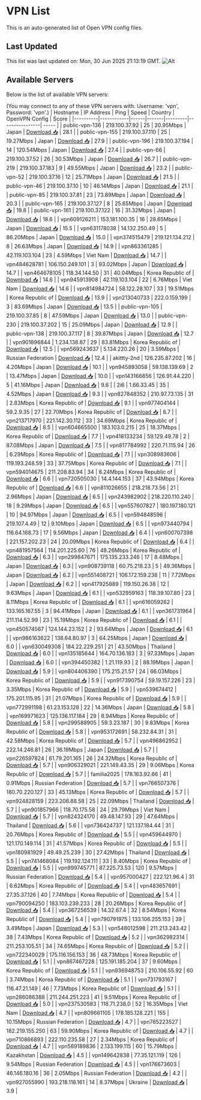# VPN List

This is an auto-generated list of Open VPN config files.

## Last Updated

This list was last updated on: Mon, 30 Jun 2025 21:13:19 GMT.
![Alt](https://repobeats.axiom.co/api/embed/186b98318ef1479477931607c1ad7d823f12451f.svg "Repobeats analytics image")

## Available Servers

Below is the list of available VPN servers:

(You may connect to any of these VPN servers with: Username: 'vpn', Password: 'vpn'.)
| Hostname | IP Address | Ping | Speed | Country | OpenVPN Config | Score |
|----------|------------|------|-------|---------|----------------| ----- |
| public-vpn-136 | 219.100.37.92 | 25 | 20.95Mbps | Japan | [Download 📥](./configs/server_0_JP.ovpn) | 28.1 |
| public-vpn-155 | 219.100.37.110 | 25 | 19.27Mbps | Japan | [Download 📥](./configs/server_1_JP.ovpn) | 27.9 |
| public-vpn-196 | 219.100.37.194 | 14 | 120.54Mbps | Japan | [Download 📥](./configs/server_2_JP.ovpn) | 27.4 |
| public-vpn-66 | 219.100.37.52 | 26 | 30.53Mbps | Japan | [Download 📥](./configs/server_3_JP.ovpn) | 26.7 |
| public-vpn-219 | 219.100.37.183 | 9 | 49.55Mbps | Japan | [Download 📥](./configs/server_4_JP.ovpn) | 23.2 |
| public-vpn-52 | 219.100.37.16 | 12 | 25.71Mbps | Japan | [Download 📥](./configs/server_5_JP.ovpn) | 21.5 |
| public-vpn-46 | 219.100.37.10 | 10 | 46.14Mbps | Japan | [Download 📥](./configs/server_6_JP.ovpn) | 21.1 |
| public-vpn-85 | 219.100.37.81 | 23 | 73.89Mbps | Japan | [Download 📥](./configs/server_7_JP.ovpn) | 20.3 |
| public-vpn-165 | 219.100.37.127 | 8 | 25.65Mbps | Japan | [Download 📥](./configs/server_8_JP.ovpn) | 19.8 |
| public-vpn-161 | 219.100.37.122 | 16 | 31.32Mbps | Japan | [Download 📥](./configs/server_9_JP.ovpn) | 18.6 |
| vpn609126211 | 153.181.100.35 | 16 | 28.65Mbps | Japan | [Download 📥](./configs/server_10_JP.ovpn) | 15.5 |
| vpn631178038 | 14.132.250.49 | 5 | 86.20Mbps | Japan | [Download 📥](./configs/server_11_JP.ovpn) | 15.0 |
| vpn374515479 | 219.121.134.212 | 8 | 26.63Mbps | Japan | [Download 📥](./configs/server_12_JP.ovpn) | 14.9 |
| vpn863361285 | 42.119.103.104 | 23 | 4.59Mbps | Viet Nam | [Download 📥](./configs/server_13_VN.ovpn) | 14.7 |
| vpn484628781 | 106.150.249.101 | 3 | 93.02Mbps | Japan | [Download 📥](./configs/server_14_JP.ovpn) | 14.7 |
| vpn464678105 | 118.34.144.50 | 31 | 40.04Mbps | Korea Republic of | [Download 📥](./configs/server_15_KR.ovpn) | 14.6 |
| vpn945913908 | 42.119.103.104 | 22 | 6.76Mbps | Viet Nam | [Download 📥](./configs/server_16_VN.ovpn) | 14.6 |
| vpn814984724 | 58.122.28.107 | 33 | 19.51Mbps | Korea Republic of | [Download 📥](./configs/server_17_KR.ovpn) | 13.9 |
| vpn213040733 | 222.0.159.199 | 3 | 83.69Mbps | Japan | [Download 📥](./configs/server_18_JP.ovpn) | 13.5 |
| public-vpn-105 | 219.100.37.85 | 8 | 47.59Mbps | Japan | [Download 📥](./configs/server_19_JP.ovpn) | 13.0 |
| public-vpn-230 | 219.100.37.202 | 15 | 25.09Mbps | Japan | [Download 📥](./configs/server_20_JP.ovpn) | 12.9 |
| public-vpn-138 | 219.100.37.117 | 8 | 39.87Mbps | Japan | [Download 📥](./configs/server_21_JP.ovpn) | 12.7 |
| vpn901896844 | 1.234.138.87 | 29 | 83.81Mbps | Korea Republic of | [Download 📥](./configs/server_22_KR.ovpn) | 12.5 |
| vpn569243637 | 5.134.220.26 | 20 | 3.59Mbps | Russian Federation | [Download 📥](./configs/server_23_RU.ovpn) | 12.4 |
| akittty-2nd | 126.235.87.202 | 16 | 4.20Mbps | Japan | [Download 📥](./configs/server_24_JP.ovpn) | 10.1 |
| vpn945893058 | 59.138.139.69 | 2 | 13.47Mbps | Japan | [Download 📥](./configs/server_25_JP.ovpn) | 10.0 |
| vpn143166856 | 126.91.44.220 | 5 | 41.16Mbps | Japan | [Download 📥](./configs/server_26_JP.ovpn) | 9.6 |
| 2i6 | 1.66.33.45 | 35 | 4.52Mbps | Japan | [Download 📥](./configs/server_27_JP.ovpn) | 9.3 |
| vpn827848352 | 210.97.73.135 | 31 | 2.83Mbps | Korea Republic of | [Download 📥](./configs/server_28_KR.ovpn) | 9.1 |
| vpn977404144 | 59.2.9.35 | 27 | 22.70Mbps | Korea Republic of | [Download 📥](./configs/server_29_KR.ovpn) | 8.7 |
| vpn213717970 | 221.142.30.112 | 33 | 34.69Mbps | Korea Republic of | [Download 📥](./configs/server_30_KR.ovpn) | 8.5 |
| vpn604665500 | 183.103.0.215 | 25 | 18.37Mbps | Korea Republic of | [Download 📥](./configs/server_31_KR.ovpn) | 7.7 |
| vpn418133234 | 59.129.49.78 | 2 | 87.08Mbps | Japan | [Download 📥](./configs/server_32_JP.ovpn) | 7.5 |
| vpn817784992 | 220.71.115.94 | 26 | 6.29Mbps | Korea Republic of | [Download 📥](./configs/server_33_KR.ovpn) | 7.1 |
| vpn308983606 | 119.193.248.59 | 33 | 37.75Mbps | Korea Republic of | [Download 📥](./configs/server_34_KR.ovpn) | 7.1 |
| vpn594014675 | 211.208.83.94 | 34 | 8.24Mbps | Korea Republic of | [Download 📥](./configs/server_35_KR.ovpn) | 6.6 |
| vpn720505030 | 14.4.144.153 | 37 | 43.94Mbps | Korea Republic of | [Download 📥](./configs/server_36_KR.ovpn) | 6.6 |
| vpn811026655 | 218.218.73.56 | 21 | 2.96Mbps | Japan | [Download 📥](./configs/server_37_JP.ovpn) | 6.5 |
| vpn243982902 | 218.220.110.240 | 18 | 9.29Mbps | Japan | [Download 📥](./configs/server_38_JP.ovpn) | 6.5 |
| vpn557607827 | 180.197.180.121 | 10 | 94.97Mbps | Japan | [Download 📥](./configs/server_39_JP.ovpn) | 6.5 |
| vpn594848596 | 219.107.4.49 | 12 | 9.10Mbps | Japan | [Download 📥](./configs/server_40_JP.ovpn) | 6.5 |
| vpn973440794 | 116.64.168.73 | 17 | 9.56Mbps | Japan | [Download 📥](./configs/server_41_JP.ovpn) | 6.4 |
| vpn600707398 | 221.157.202.23 | 24 | 20.09Mbps | Korea Republic of | [Download 📥](./configs/server_42_KR.ovpn) | 6.4 |
| vpn481957564 | 114.201.225.60 | 76 | 48.26Mbps | Korea Republic of | [Download 📥](./configs/server_43_KR.ovpn) | 6.3 |
| vpn299847671 | 175.135.233.246 | 17 | 8.48Mbps | Japan | [Download 📥](./configs/server_44_JP.ovpn) | 6.3 |
| vpn908739118 | 60.75.218.23 | 5 | 49.36Mbps | Japan | [Download 📥](./configs/server_45_JP.ovpn) | 6.2 |
| vpn551408721 | 106.172.159.238 | 11 | 7.72Mbps | Japan | [Download 📥](./configs/server_46_JP.ovpn) | 6.2 |
| vpn417925889 | 119.150.26.38 | 12 | 9.63Mbps | Japan | [Download 📥](./configs/server_47_JP.ovpn) | 6.1 |
| vpn532959163 | 118.39.107.80 | 23 | 8.11Mbps | Korea Republic of | [Download 📥](./configs/server_48_KR.ovpn) | 6.1 |
| vpn616059262 | 133.165.167.55 | 3 | 94.41Mbps | Japan | [Download 📥](./configs/server_49_JP.ovpn) | 6.1 |
| vpn361731964 | 211.114.52.99 | 23 | 15.19Mbps | Korea Republic of | [Download 📥](./configs/server_50_KR.ovpn) | 6.1 |
| vpn450574567 | 124.144.23.152 | 2 | 93.64Mbps | Japan | [Download 📥](./configs/server_51_JP.ovpn) | 6.1 |
| vpn986163622 | 138.64.80.97 | 3 | 64.25Mbps | Japan | [Download 📥](./configs/server_52_JP.ovpn) | 6.0 |
| vpn630049308 | 184.22.229.251 | 21 | 43.50Mbps | Thailand | [Download 📥](./configs/server_53_TH.ovpn) | 6.0 |
| vpn135185644 | 164.70.136.183 | 3 | 97.33Mbps | Japan | [Download 📥](./configs/server_54_JP.ovpn) | 6.0 |
| vpn394450382 | 1.21.119.93 | 2 | 88.19Mbps | Japan | [Download 📥](./configs/server_55_JP.ovpn) | 5.9 |
| vpn804406390 | 175.215.21.57 | 24 | 66.03Mbps | Korea Republic of | [Download 📥](./configs/server_56_KR.ovpn) | 5.9 |
| vpn917390754 | 59.19.157.226 | 23 | 3.35Mbps | Korea Republic of | [Download 📥](./configs/server_57_KR.ovpn) | 5.9 |
| vpn539674412 | 175.201.115.95 | 31 | 21.07Mbps | Korea Republic of | [Download 📥](./configs/server_58_KR.ovpn) | 5.9 |
| vpn772991198 | 61.23.153.128 | 22 | 14.36Mbps | Japan | [Download 📥](./configs/server_59_JP.ovpn) | 5.8 |
| vpn169971623 | 125.136.117.184 | 29 | 8.94Mbps | Korea Republic of | [Download 📥](./configs/server_60_KR.ovpn) | 5.8 |
| vpn299588905 | 59.3.23.187 | 30 | 9.83Mbps | Korea Republic of | [Download 📥](./configs/server_61_KR.ovpn) | 5.8 |
| vpn953172691 | 58.232.84.31 | 31 | 42.58Mbps | Korea Republic of | [Download 📥](./configs/server_62_KR.ovpn) | 5.7 |
| vpn496862952 | 222.14.246.81 | 26 | 36.19Mbps | Japan | [Download 📥](./configs/server_63_JP.ovpn) | 5.7 |
| vpn226597824 | 61.79.201.165 | 26 | 24.32Mbps | Korea Republic of | [Download 📥](./configs/server_64_KR.ovpn) | 5.7 |
| vpn906329021 | 221.149.43.35 | 29 | 9.06Mbps | Korea Republic of | [Download 📥](./configs/server_65_KR.ovpn) | 5.7 |
| familia2025 | 178.163.92.66 | 41 | 0.91Mbps | Russian Federation | [Download 📥](./configs/server_66_RU.ovpn) | 5.7 |
| vpn766507376 | 180.70.220.127 | 33 | 45.13Mbps | Korea Republic of | [Download 📥](./configs/server_67_KR.ovpn) | 5.7 |
| vpn924828159 | 223.206.88.58 | 25 | 22.09Mbps | Thailand | [Download 📥](./configs/server_68_TH.ovpn) | 5.7 |
| vpn901857966 | 118.70.175.58 | 24 | 29.79Mbps | Viet Nam | [Download 📥](./configs/server_69_VN.ovpn) | 5.7 |
| vpn824324170 | 49.48.147.93 | 29 | 47.64Mbps | Thailand | [Download 📥](./configs/server_70_TH.ovpn) | 5.6 |
| vpn736424737 | 121.137.184.44 | 31 | 20.76Mbps | Korea Republic of | [Download 📥](./configs/server_71_KR.ovpn) | 5.5 |
| vpn459644970 | 121.170.149.114 | 31 | 41.57Mbps | Korea Republic of | [Download 📥](./configs/server_72_KR.ovpn) | 5.5 |
| vpn180981929 | 49.49.25.239 | 30 | 27.42Mbps | Thailand | [Download 📥](./configs/server_73_TH.ovpn) | 5.5 |
| vpn741468084 | 119.192.124.111 | 33 | 8.40Mbps | Korea Republic of | [Download 📥](./configs/server_74_KR.ovpn) | 5.5 |
| vpn999745771 | 87.225.73.53 | 120 | 9.57Mbps | Russian Federation | [Download 📥](./configs/server_75_RU.ovpn) | 5.4 |
| vpn957000427 | 222.121.96.4 | 31 | 6.62Mbps | Korea Republic of | [Download 📥](./configs/server_76_KR.ovpn) | 5.4 |
| vpn483657691 | 27.35.37.126 | 40 | 7.74Mbps | Korea Republic of | [Download 📥](./configs/server_77_KR.ovpn) | 5.4 |
| vpn790094250 | 183.103.239.233 | 28 | 20.26Mbps | Korea Republic of | [Download 📥](./configs/server_78_KR.ovpn) | 5.4 |
| vpn367256539 | 14.32.67.4 | 32 | 8.54Mbps | Korea Republic of | [Download 📥](./configs/server_79_KR.ovpn) | 5.4 |
| vpn790791975 | 133.106.255.153 | 39 | 3.49Mbps | Japan | [Download 📥](./configs/server_80_JP.ovpn) | 5.3 |
| vpn548012598 | 211.213.243.42 | 38 | 7.43Mbps | Korea Republic of | [Download 📥](./configs/server_81_KR.ovpn) | 5.2 |
| vpn362982314 | 211.253.105.51 | 34 | 74.65Mbps | Korea Republic of | [Download 📥](./configs/server_82_KR.ovpn) | 5.2 |
| vpn722340029 | 175.116.156.153 | 36 | 48.73Mbps | Korea Republic of | [Download 📥](./configs/server_83_KR.ovpn) | 5.1 |
| vpn867467228 | 125.191.185.204 | 37 | 9.60Mbps | Korea Republic of | [Download 📥](./configs/server_84_KR.ovpn) | 5.1 |
| vpn936948753 | 210.106.55.92 | 60 | 3.74Mbps | Korea Republic of | [Download 📥](./configs/server_85_KR.ovpn) | 5.1 |
| vpn731793167 | 116.47.21.149 | 46 | 7.73Mbps | Korea Republic of | [Download 📥](./configs/server_86_KR.ovpn) | 5.1 |
| vpn286086388 | 211.244.251.223 | 41 | 9.51Mbps | Korea Republic of | [Download 📥](./configs/server_87_KR.ovpn) | 5.0 |
| vpn237530583 | 118.71.238.0 | 52 | 16.35Mbps | Viet Nam | [Download 📥](./configs/server_88_VN.ovpn) | 4.7 |
| vpn809661105 | 178.185.128.221 | 155 | 10.15Mbps | Russian Federation | [Download 📥](./configs/server_89_RU.ovpn) | 4.7 |
| vpn765223527 | 182.219.155.250 | 63 | 59.90Mbps | Korea Republic of | [Download 📥](./configs/server_90_KR.ovpn) | 4.7 |
| vpn710866893 | 222.110.235.58 | 27 | 2.34Mbps | Korea Republic of | [Download 📥](./configs/server_91_KR.ovpn) | 4.7 |
| vpn569189836 | 2.133.199.115 | 60 | 15.79Mbps | Kazakhstan | [Download 📥](./configs/server_92_KZ.ovpn) | 4.5 |
| vpn149642838 | 77.35.121.119 | 126 | 9.54Mbps | Russian Federation | [Download 📥](./configs/server_93_RU.ovpn) | 4.5 |
| vpn176673603 | 46.146.180.16 | 36 | 2.05Mbps | Russian Federation | [Download 📥](./configs/server_94_RU.ovpn) | 4.2 |
| vpn927055990 | 193.218.118.161 | 14 | 8.37Mbps | Ukraine | [Download 📥](./configs/server_95_UA.ovpn) | 3.9 |
